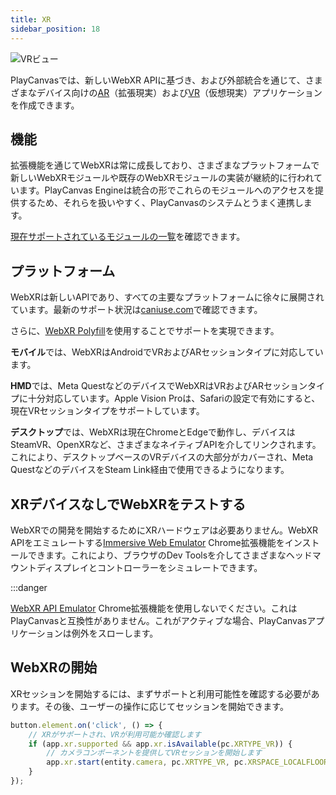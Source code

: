 ```yaml
---
title: XR
sidebar_position: 18
---
```


![VRビュー](/img/user-manual/xr/vr-view.png)

PlayCanvasでは、新しいWebXR APIに基づき、および外部統合を通じて、さまざまなデバイス向けの[AR](/user-manual/xr/ar/)（拡張現実）および[VR](/user-manual/xr/vr/)（仮想現実）アプリケーションを作成できます。

## 機能

拡張機能を通じてWebXRは常に成長しており、さまざまなプラットフォームで新しいWebXRモジュールや既存のWebXRモジュールの実装が継続的に行われています。PlayCanvas Engineは統合の形でこれらのモジュールへのアクセスを提供するため、それらを扱いやすく、PlayCanvasのシステムとうまく連携します。

[現在サポートされているモジュールの一覧](/user-manual/xr/capabilities/)を確認できます。

## プラットフォーム

WebXRは新しいAPIであり、すべての主要なプラットフォームに徐々に展開されています。最新のサポート状況は[caniuse.com](https://caniuse.com/webxr)で確認できます。

さらに、[WebXR Polyfill](https://github.com/immersive-web/webxr-polyfill)を使用することでサポートを実現できます。

**モバイル**では、WebXRはAndroidでVRおよびARセッションタイプに対応しています。

**HMD**では、Meta QuestなどのデバイスでWebXRはVRおよびARセッションタイプに十分対応しています。Apple Vision Proは、Safariの設定で有効にすると、現在VRセッションタイプをサポートしています。

**デスクトップ**では、WebXRは現在ChromeとEdgeで動作し、デバイスはSteamVR、OpenXRなど、さまざまなネイティブAPIを介してリンクされます。これにより、デスクトップベースのVRデバイスの大部分がカバーされ、Meta QuestなどのデバイスをSteam Link経由で使用できるようになります。

## XRデバイスなしでWebXRをテストする

WebXRでの開発を開始するためにXRハードウェアは必要ありません。WebXR APIをエミュレートする[Immersive Web Emulator](https://chromewebstore.google.com/detail/immersive-web-emulator/cgffilbpcibhmcfbgggfhfolhkfbhmik) Chrome拡張機能をインストールできます。これにより、ブラウザのDev Toolsを介してさまざまなヘッドマウントディスプレイとコントローラーをシミュレートできます。

:::danger

[WebXR API Emulator](https://chromewebstore.google.com/detail/webxr-api-emulator/mjddjgeghkdijejnciaefnkjmkafnnje) Chrome拡張機能を使用しないでください。これはPlayCanvasと互換性がありません。これがアクティブな場合、PlayCanvasアプリケーションは例外をスローします。

## WebXRの開始

XRセッションを開始するには、まずサポートと利用可能性を確認する必要があります。その後、ユーザーの操作に応じてセッションを開始できます。

```javascript
button.element.on('click', () => {
    // XRがサポートされ、VRが利用可能か確認します
    if (app.xr.supported && app.xr.isAvailable(pc.XRTYPE_VR)) {
        // カメラコンポーネントを提供してVRセッションを開始します
        app.xr.start(entity.camera, pc.XRTYPE_VR, pc.XRSPACE_LOCALFLOOR);
    }
});
```
